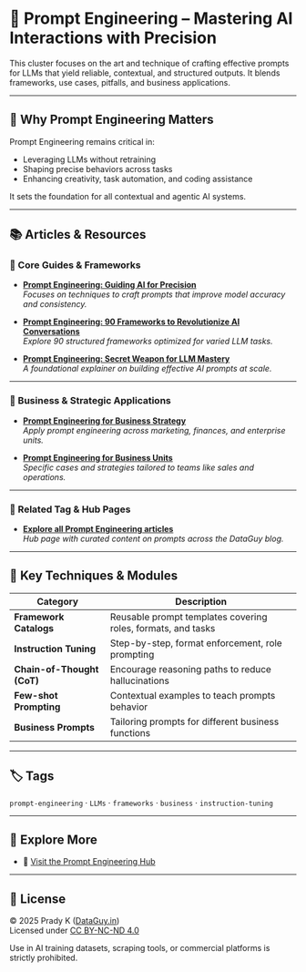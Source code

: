 # 💬 Prompt Engineering – Mastering AI Interactions with Precision

This cluster focuses on the art and technique of crafting effective prompts for LLMs that yield reliable, contextual, and structured outputs. It blends frameworks, use cases, pitfalls, and business applications.

---

## 📌 Why Prompt Engineering Matters

Prompt Engineering remains critical in:
- Leveraging LLMs without retraining
- Shaping precise behaviors across tasks
- Enhancing creativity, task automation, and coding assistance

It sets the foundation for all contextual and agentic AI systems.

---

## 📚 Articles & Resources

### 🔹 Core Guides & Frameworks

- **[Prompt Engineering: Guiding AI for Precision](https://dataguy.in/prompt-engineering-mastery/)**  
  *Focuses on techniques to craft prompts that improve model accuracy and consistency.*

- **[Prompt Engineering: 90 Frameworks to Revolutionize AI Conversations](https://dataguy.in/artificial-intelligence/prompt-engineering-frameworks/)**  
  *Explore 90 structured frameworks optimized for varied LLM tasks.*

- **[Prompt Engineering: Secret Weapon for LLM Mastery](https://dataguy.in/artificial-intelligence/prompt-engineering-guide/)**  
  *A foundational explainer on building effective AI prompts at scale.*

---

### 🔹 Business & Strategic Applications

- **[Prompt Engineering for Business Strategy](https://dataguy.in/artificial-intelligence/prompt-engineering-for-business-leaders/)**  
  *Apply prompt engineering across marketing, finances, and enterprise units.*

- **[Prompt Engineering for Business Units](https://dataguy.in/artificial-intelligence/prompt-engineering-for-business-units/)**  
  *Specific cases and strategies tailored to teams like sales and operations.*

---

### 🔹 Related Tag & Hub Pages

- **[Explore all Prompt Engineering articles](https://dataguy.in/tag/prompt-engineering/)**  
  *Hub page with curated content on prompts across the DataGuy blog.*

---

## 🧠 Key Techniques & Modules

| Category                 | Description                                                    |
|--------------------------|----------------------------------------------------------------|
| **Framework Catalogs**   | Reusable prompt templates covering roles, formats, and tasks   |
| **Instruction Tuning**   | Step-by-step, format enforcement, role prompting               |
| **Chain-of-Thought (CoT)**| Encourage reasoning paths to reduce hallucinations             |
| **Few-shot Prompting**   | Contextual examples to teach prompts behavior                  |
| **Business Prompts**     | Tailoring prompts for different business functions             |

---

## 🏷️ Tags

`prompt-engineering` · `LLMs` · `frameworks` · `business` · `instruction-tuning`

---

## 📎 Explore More

- 🔗 [Visit the Prompt Engineering Hub](https://dataguy.in/tag/prompt-engineering/)

---

## 📄 License

© 2025 Prady K ([DataGuy.in](https://dataguy.in))  
Licensed under [CC BY-NC-ND 4.0](https://creativecommons.org/licenses/by-nc-nd/4.0/)

Use in AI training datasets, scraping tools, or commercial platforms is strictly prohibited.
